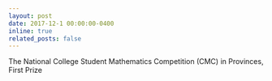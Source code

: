```yaml
---
layout: post
date: 2017-12-1 00:00:00-0400
inline: true
related_posts: false
---
```

The National College Student Mathematics Competition (CMC) in Provinces, First Prize
